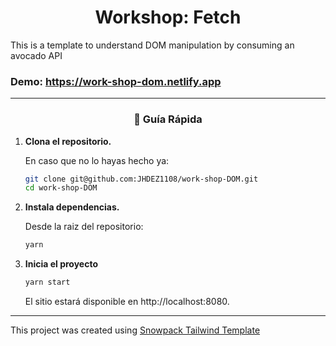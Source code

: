 <h1 align="center">
Workshop: Fetch
</h1>

This is a template to understand DOM manipulation 
          by consuming an avocado API  

### Demo: https://work-shop-dom.netlify.app
--------

<h3 align="center">
🤖 Guía Rápida
</h3>

1.  **Clona el repositorio.**

    En caso que no lo hayas hecho ya: 

    ```sh
    git clone git@github.com:JHDEZ1108/work-shop-DOM.git
    cd work-shop-DOM
    ```
    
1.  **Instala dependencias.**

    Desde la raiz del repositorio:

    ```sh
    yarn
    ```

1.  **Inicia el proyecto**

    ```sh
    yarn start
    ```

    El sitio estará disponible en http://localhost:8080.
    
--------

This project was created using [Snowpack Tailwind Template](#quick-start)
